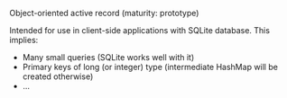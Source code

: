 
Object-oriented active record
(maturity: prototype)

Intended for use in client-side applications with SQLite database.
This implies:
* Many small queries (SQLite works well with it)
* Primary keys of long (or integer) type (intermediate HashMap will be created otherwise)
* ...
